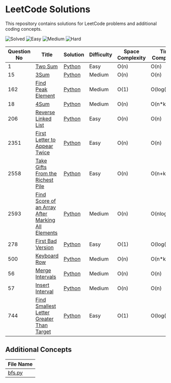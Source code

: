 # LeetCode Solutions

This repository contains solutions for LeetCode problems and additional coding concepts.


![Solved](https://img.shields.io/badge/Solved-13-blue)
![Easy](https://img.shields.io/badge/Easy-6-green)
![Medium](https://img.shields.io/badge/Medium-7-orange)
![Hard](https://img.shields.io/badge/Hard-0-red)


| Question No | Title | Solution | Difficulty | Space Complexity | Time Complexity |
|-------------|-------|----------|------------|------------------|-----------------|
| 1 | [Two Sum](https://leetcode.com/problems/two-sum) | [Python](./Solutions/1.%20Two%20Sum.py) | Easy | O(n) | O(n) |
| 15 | [3Sum](https://leetcode.com/problems/two-sum) | [Python](./Solutions/15.%203Sum.py) | Medium | O(n) | O(n) |
| 162 | [Find Peak Element](https://leetcode.com/problems/first-bad-version/) | [Python](./Solutions/162.%20Find%20Peak%20Element.py) | Medium | O(1) | O(log(n)) |
| 18 | [4Sum](https://leetcode.com/problems/4sum) | [Python](./Solutions/18.%204Sum.py) | Medium | O(n) | O(n*k) |
| 206 | [Reverse Linked List](https://leetcode.com/problems/reverse-linked-list) | [Python](./Solutions/206.%20Reverse%20Linked%20List.py) | Easy | O(n) | O(n) |
| 2351 | [First Letter to Appear Twice](https://leetcode.com/problems/first-letter-to-appear-twice) | [Python](./Solutions/2351.%20First%20Letter%20to%20Appear%20Twice.py) | Easy | O(n) | O(n) |
| 2558 | [Take Gifts From the Richest Pile](https://leetcode.com/problems/take-gifts-from-the-richest-pile) | [Python](./Solutions/2558.%20Take%20Gifts%20From%20the%20Richest%20Pile.py) | Easy | O(n) | O(n+k*logn) |
| 2593 | [Find Score of an Array After Marking All Elements](https://leetcode.com/problems/find-score-of-an-array-after-marking-all-elements) | [Python](./Solutions/2593.%20Find%20Score%20of%20an%20Array%20After%20Marking%20All%20Elements.py) | Medium | O(n) | O(nlogn) |
| 278 | [First Bad Version](https://leetcode.com/problems/first-bad-version/) | [Python](./Solutions/278.%20First%20Bad%20Version.py) | Easy | O(1) | O(log(n)) |
| 500 | [Keyboard Row](https://leetcode.com/problems/keyboard-row) | [Python](./Solutions/500.%20Keyboard%20Row.py) | Medium | O(n) | O(n*k) |
| 56 | [Merge Intervals](https://leetcode.com/problems/merge-intervals/) | [Python](./Solutions/56.%20Merge%20Intervals.py) | Medium | O(n) | O(n) |
| 57 | [Insert Interval](https://leetcode.com/problems/insert-interval/) | [Python](./Solutions/57.%20Insert%20Interval.py) | Medium | O(n) | O(n) |
| 744 | [Find Smallest Letter Greater Than Target](https://leetcode.com/problems/first-bad-version) | [Python](./Solutions/744.%20Find%20Smallest%20Letter%20Greater%20Than%20Target.py) | Easy | O(1) | O(log(n)) |

## Additional Concepts

| File Name |
|-----------|
| [bfs.py](./Solutions/bfs.py) |
